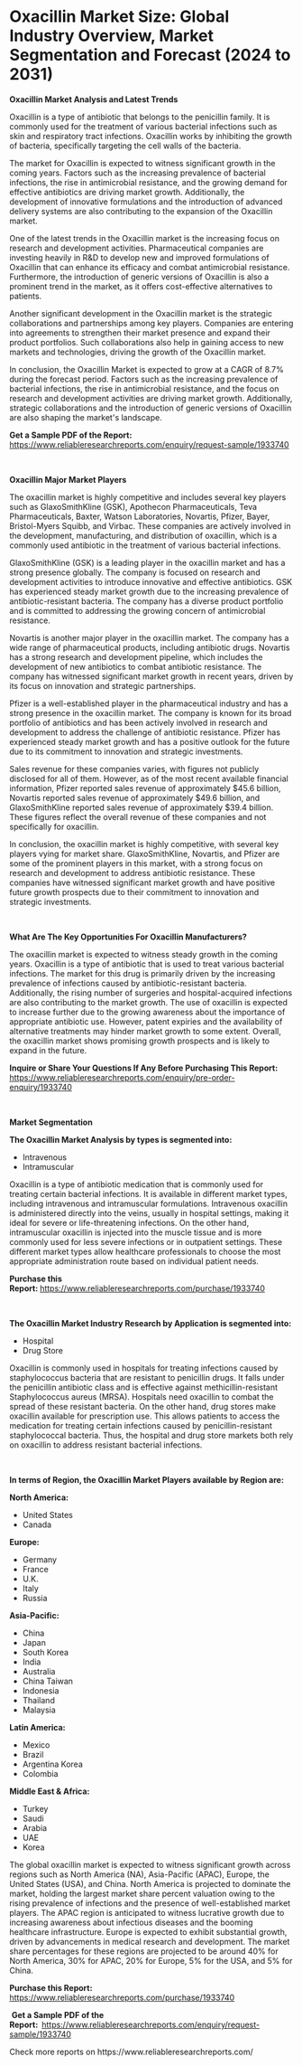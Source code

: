 <p><h1>Oxacillin Market Size: Global Industry Overview, Market Segmentation and Forecast (2024 to 2031)</h1></p><p><strong>Oxacillin Market Analysis and Latest Trends</strong></p>
<p><p>Oxacillin is a type of antibiotic that belongs to the penicillin family. It is commonly used for the treatment of various bacterial infections such as skin and respiratory tract infections. Oxacillin works by inhibiting the growth of bacteria, specifically targeting the cell walls of the bacteria.</p><p>The market for Oxacillin is expected to witness significant growth in the coming years. Factors such as the increasing prevalence of bacterial infections, the rise in antimicrobial resistance, and the growing demand for effective antibiotics are driving market growth. Additionally, the development of innovative formulations and the introduction of advanced delivery systems are also contributing to the expansion of the Oxacillin market.</p><p>One of the latest trends in the Oxacillin market is the increasing focus on research and development activities. Pharmaceutical companies are investing heavily in R&D to develop new and improved formulations of Oxacillin that can enhance its efficacy and combat antimicrobial resistance. Furthermore, the introduction of generic versions of Oxacillin is also a prominent trend in the market, as it offers cost-effective alternatives to patients.</p><p>Another significant development in the Oxacillin market is the strategic collaborations and partnerships among key players. Companies are entering into agreements to strengthen their market presence and expand their product portfolios. Such collaborations also help in gaining access to new markets and technologies, driving the growth of the Oxacillin market.</p><p>In conclusion, the Oxacillin Market is expected to grow at a CAGR of 8.7% during the forecast period. Factors such as the increasing prevalence of bacterial infections, the rise in antimicrobial resistance, and the focus on research and development activities are driving market growth. Additionally, strategic collaborations and the introduction of generic versions of Oxacillin are also shaping the market's landscape.</p></p>
<p><strong>Get a Sample PDF of the Report:&nbsp;</strong> <a href="https://www.reliableresearchreports.com/enquiry/request-sample/1933740">https://www.reliableresearchreports.com/enquiry/request-sample/1933740</a></p>
<p>&nbsp;</p>
<p><strong>Oxacillin Major Market Players</strong></p>
<p><p>The oxacillin market is highly competitive and includes several key players such as GlaxoSmithKline (GSK), Apothecon Pharmaceuticals, Teva Pharmaceuticals, Baxter, Watson Laboratories, Novartis, Pfizer, Bayer, Bristol-Myers Squibb, and Virbac. These companies are actively involved in the development, manufacturing, and distribution of oxacillin, which is a commonly used antibiotic in the treatment of various bacterial infections.</p><p>GlaxoSmithKline (GSK) is a leading player in the oxacillin market and has a strong presence globally. The company is focused on research and development activities to introduce innovative and effective antibiotics. GSK has experienced steady market growth due to the increasing prevalence of antibiotic-resistant bacteria. The company has a diverse product portfolio and is committed to addressing the growing concern of antimicrobial resistance.</p><p>Novartis is another major player in the oxacillin market. The company has a wide range of pharmaceutical products, including antibiotic drugs. Novartis has a strong research and development pipeline, which includes the development of new antibiotics to combat antibiotic resistance. The company has witnessed significant market growth in recent years, driven by its focus on innovation and strategic partnerships.</p><p>Pfizer is a well-established player in the pharmaceutical industry and has a strong presence in the oxacillin market. The company is known for its broad portfolio of antibiotics and has been actively involved in research and development to address the challenge of antibiotic resistance. Pfizer has experienced steady market growth and has a positive outlook for the future due to its commitment to innovation and strategic investments.</p><p>Sales revenue for these companies varies, with figures not publicly disclosed for all of them. However, as of the most recent available financial information, Pfizer reported sales revenue of approximately $45.6 billion, Novartis reported sales revenue of approximately $49.6 billion, and GlaxoSmithKline reported sales revenue of approximately $39.4 billion. These figures reflect the overall revenue of these companies and not specifically for oxacillin.</p><p>In conclusion, the oxacillin market is highly competitive, with several key players vying for market share. GlaxoSmithKline, Novartis, and Pfizer are some of the prominent players in this market, with a strong focus on research and development to address antibiotic resistance. These companies have witnessed significant market growth and have positive future growth prospects due to their commitment to innovation and strategic investments.</p></p>
<p>&nbsp;</p>
<p><strong>What Are The Key Opportunities For Oxacillin Manufacturers?</strong></p>
<p><p>The oxacillin market is expected to witness steady growth in the coming years. Oxacillin is a type of antibiotic that is used to treat various bacterial infections. The market for this drug is primarily driven by the increasing prevalence of infections caused by antibiotic-resistant bacteria. Additionally, the rising number of surgeries and hospital-acquired infections are also contributing to the market growth. The use of oxacillin is expected to increase further due to the growing awareness about the importance of appropriate antibiotic use. However, patent expiries and the availability of alternative treatments may hinder market growth to some extent. Overall, the oxacillin market shows promising growth prospects and is likely to expand in the future.</p></p>
<p><strong>Inquire or Share Your Questions If Any Before Purchasing This Report:</strong> <a href="https://www.reliableresearchreports.com/enquiry/pre-order-enquiry/1933740">https://www.reliableresearchreports.com/enquiry/pre-order-enquiry/1933740</a></p>
<p>&nbsp;</p>
<p><strong>Market Segmentation</strong></p>
<p><strong>The Oxacillin Market Analysis by types is segmented into:</strong></p>
<p><ul><li>Intravenous</li><li>Intramuscular</li></ul></p>
<p><p>Oxacillin is a type of antibiotic medication that is commonly used for treating certain bacterial infections. It is available in different market types, including intravenous and intramuscular formulations. Intravenous oxacillin is administered directly into the veins, usually in hospital settings, making it ideal for severe or life-threatening infections. On the other hand, intramuscular oxacillin is injected into the muscle tissue and is more commonly used for less severe infections or in outpatient settings. These different market types allow healthcare professionals to choose the most appropriate administration route based on individual patient needs.</p></p>
<p><strong>Purchase this Report:&nbsp;</strong><a href="https://www.reliableresearchreports.com/purchase/1933740">https://www.reliableresearchreports.com/purchase/1933740</a></p>
<p>&nbsp;</p>
<p><strong>The Oxacillin Market Industry Research by Application is segmented into:</strong></p>
<p><ul><li>Hospital</li><li>Drug Store</li></ul></p>
<p><p>Oxacillin is commonly used in hospitals for treating infections caused by staphylococcus bacteria that are resistant to penicillin drugs. It falls under the penicillin antibiotic class and is effective against methicillin-resistant Staphylococcus aureus (MRSA). Hospitals need oxacillin to combat the spread of these resistant bacteria. On the other hand, drug stores make oxacillin available for prescription use. This allows patients to access the medication for treating certain infections caused by penicillin-resistant staphylococcal bacteria. Thus, the hospital and drug store markets both rely on oxacillin to address resistant bacterial infections.</p></p>
<p>&nbsp;</p>
<p><strong>In terms of Region, the Oxacillin Market Players available by Region are:</strong></p>
<p>
    <p> <strong> North America: </strong>
        <ul>
            <li>United States</li>
            <li>Canada</li>
        </ul>
        </p> 
    <p> <strong> Europe: </strong>
        <ul>
            <li>Germany</li>
            <li>France</li>
            <li>U.K.</li>
            <li>Italy</li>
            <li>Russia</li>
        </ul>
        </p> 
    <p> <strong> Asia-Pacific: </strong>
        <ul>
            <li>China</li>
            <li>Japan</li>
            <li>South Korea</li>
            <li>India</li>
            <li>Australia</li>
            <li>China Taiwan</li>
            <li>Indonesia</li>
            <li>Thailand</li>
            <li>Malaysia</li>
        </ul>
        </p> 
    <p> <strong> Latin America: </strong>
        <ul>
            <li>Mexico</li>
            <li>Brazil</li>
            <li>Argentina Korea</li>
            <li>Colombia</li>
        </ul>
        </p> 
    <p> <strong> Middle East & Africa: </strong>
        <ul>
            <li>Turkey</li>
            <li>Saudi</li>
            <li>Arabia</li>
            <li>UAE</li>
            <li>Korea</li>
        </ul>
    </p>
    </p>
<p><p>The global oxacillin market is expected to witness significant growth across regions such as North America (NA), Asia-Pacific (APAC), Europe, the United States (USA), and China. North America is projected to dominate the market, holding the largest market share percent valuation owing to the rising prevalence of infections and the presence of well-established market players. The APAC region is anticipated to witness lucrative growth due to increasing awareness about infectious diseases and the booming healthcare infrastructure. Europe is expected to exhibit substantial growth, driven by advancements in medical research and development. The market share percentages for these regions are projected to be around 40% for North America, 30% for APAC, 20% for Europe, 5% for the USA, and 5% for China.</p></p>
<p><strong>Purchase this Report: </strong><a href="https://www.reliableresearchreports.com/purchase/1933740">https://www.reliableresearchreports.com/purchase/1933740</a></p>
<p>&nbsp;<strong>Get a Sample PDF of the Report:&nbsp;&nbsp;</strong><a href="https://www.reliableresearchreports.com/enquiry/request-sample/1933740">https://www.reliableresearchreports.com/enquiry/request-sample/1933740</a></p>
<p><strong></strong></p>
<p>Check more reports on https://www.reliableresearchreports.com/</p>